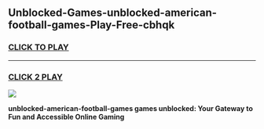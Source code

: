 
## Unblocked-Games-unblocked-american-football-games-Play-Free-cbhqk
<h3>
<a href="https://premium76.site?title=unblocked-american-football-games&ref=23A">CLICK TO PLAY</a></h3>
<hr>

<h3>
<a href="https://premium76.site?title=unblocked-american-football-games&ref=23A">CLICK 2 PLAY</a>
  
</h3>

<a href="https://premium76.site?title=unblocked-american-football-games&ref=23A"><img src="https://clearcache.store/games.png"></a>


**unblocked-american-football-games games unblocked: Your Gateway to Fun and Accessible Online Gaming**

